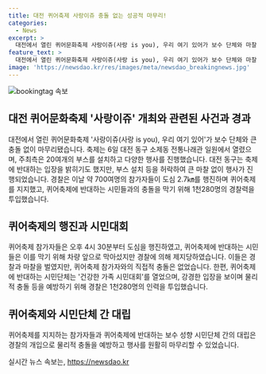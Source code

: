 ```yaml
---
title: 대전 퀴어축제 사랑이쥬 충돌 없는 성공적 마무리!
categories:
  - News
excerpt: >
  대전에서 열린 퀴어문화축제 사랑이쥬(사랑 is you), 우리 여기 있어가 보수 단체와 마찰 없이 성공적으로 마무리됐다. 6일 대전 동구 소제동 전통나래관 일원에서 열린 행사는 20여개 부스와 다채로운 프로그램으로 성소수자들의 목소리를 대변했다. 동구는 반대 입장을 밝히기도 했지만, 축제는 큰 충돌 없이 진행됐다. 경찰은 700여명의 참가자가 도심 2.7㎞를 행진하는 동안 안전을 유지했으며, 보수 성향 시민단체는 대규모 집회를 개최했다. 두 단체 간 물리적 충돌을 예방하기 위해 1천280명의 경찰이 투입됐다. (사진=)
feature_text: >
  대전에서 열린 퀴어문화축제 사랑이쥬(사랑 is you), 우리 여기 있어가 보수 단체와 마찰 없이 성공적으로 마무리됐다. 6일 대전 동구 소제동 전통나래관 일원에서 열린 행사는 20여개 부스와 다채로운 프로그램으로 성소수자들의 목소리를 대변했다. 동구는 반대 입장을 밝히기도 했지만, 축제는 큰 충돌 없이 진행됐다. 경찰은 700여명의 참가자가 도심 2.7㎞를 행진하는 동안 안전을 유지했으며, 보수 성향 시민단체는 대규모 집회를 개최했다. 두 단체 간 물리적 충돌을 예방하기 위해 1천280명의 경찰이 투입됐다. (사진=)
image: 'https://newsdao.kr/res/images/meta/newsdao_breakingnews.jpg'
---
```


<p><img src="https://newsdao.kr/res/images/meta/newsdao_breakingnews.jpg" alt="bookingtag 속보" /></p>

<h2 data-ke-size="size26">대전 퀴어문화축제 '사랑이쥬' 개최와 관련된 사건과 경과</h2>

<p data-ke-size="size16">대전에서 열린 퀴어문화축제 '사랑이쥬(사랑 is you), 우리 여기 있어'가 보수 단체와 큰 충돌 없이 마무리됐습니다. 축제는 6일 대전 동구 소제동 전통나래관 일원에서 열렸으며, 주최측은 20여개의 부스를 설치하고 다양한 행사를 진행했습니다. 대전 동구는 축제에 반대하는 입장을 밝히기도 했지만, 부스 설치 등을 허락하여 큰 마찰 없이 행사가 진행되었습니다. 경찰은 이날 약 700여명의 참가자들이 도심 2.7㎞를 행진하며 퀴어축제를 지지했고, 퀴어축제에 반대하는 시민들과의 충돌을 막기 위해 1천280명의 경찰력을 투입했습니다.</p>

<h2 data-ke-size="size26">퀴어축제의 행진과 시민대회</h2>

<p data-ke-size="size16">퀴어축제 참가자들은 오후 4시 30분부터 도심을 행진하였고, 퀴어축제에 반대하는 시민들은 이를 막기 위해 차량 앞으로 막아섰지만 경찰에 의해 제지당하였습니다. 이들은 경찰과 마찰을 벌였지만, 퀴어축제 참가자와의 직접적 충돌은 없었습니다. 한편, 퀴어축제에 반대하는 시민단체는 '건강한 가족 시민대회'를 열었으며, 강경한 입장을 보이며 물리적 충돌 등을 예방하기 위해 경찰은 1천280명의 인력을 투입했습니다.</p>

<h2 data-ke-size="size26">퀴어축제와 시민단체 간 대립</h2>

<p data-ke-size="size16">퀴어축제를 지지하는 참가자들과 퀴어축제에 반대하는 보수 성향 시민단체 간의 대립은 경찰의 개입으로 물리적 충돌을 예방하고 행사를 원활히 마무리할 수 있었습니다.</p>
실시간 뉴스 속보는, <a href="https://newsdao.kr" rel="dofollow">https://newsdao.kr</a>


